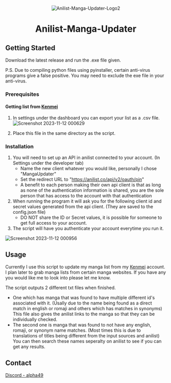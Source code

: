 <!-- PROJECT LOGO -->
<br />
<div align="center">
   
![Anilist-Manga-Updater-Logo2](https://github.com/RLAlpha49/Anilist-Manga-Updater/assets/75044176/80dad30b-982d-4bbe-a66c-72f351757701)

<h1 align="center">Anilist-Manga-Updater</h3>
</div>

<!-- GETTING STARTED -->
## Getting Started

Download the latest release and run the .exe file given. 

P.S. Due to compiling python files using pyinstaller, certain anti-virus programs give a false positive. You may need to exclude the exe file in your anti-virus.

### Prerequisites

#### Getting list from [Kenmei](https://www.kenmei.co)
1. In settings under the dashboard you can export your list as a .csv file.
   ![Screenshot 2023-11-12 000629](https://github.com/RLAlpha49/Anilist-Manga-Updater/assets/75044176/07e7da8e-8e6c-44c7-85a8-4117fab05afb)

3. Place this file in the same directory as the script.

### Installation

1. You will need to set up an API in anilist connected to your account. (In Settings under the developer tab)
    - Name the new client whatever you would like, personally I chose "MangaUpdater"
    - Set the redirect URL to "https://anilist.co/api/v2/oauth/pin"
    - A benefit to each person making their own api client is that as long as none of the authentication information is shared, you are the sole person that has access to the account with that authentication
2. When running the program it will ask you for the following client id and secret values generated from the api client. (They are saved to the config.json file)
    - DO NOT share the ID or Secret values, it is possible for someone to get full access to your account.
3. The script will have you authenticate your account everytime you run it.

![Screenshot 2023-11-12 000956](https://github.com/RLAlpha49/Anilist-Manga-Updater/assets/75044176/fda82a15-f14e-42bf-a2c7-215b916ce863)

<!-- USAGE EXAMPLES -->
## Usage

Currently I use this script to update my manga list from my [Kenmei](https://www.kenmei.co) account.
I plan later to grab manga lists from certain manga websites. If you have any you would like me to look into please let me know.

The script outputs 2 different txt files when finished.
   - One which has manga that was found to have multiple different id's associated with it. (Usally due to the name being found as a direct match in english or romaji and others which has matches in synonyms) This file also gives the anilist links to the manga so that they can be individually checked.
   - The second one is manga that was found to not have any english, romaji, or synonym name matches. (Most times this is due to translations of titles being different from the input sources and anilist) You can then search these names seperalty on anilist to see if you can get any results.

<!-- CONTACT -->
## Contact

[Discord - alpha49](https://discordid.netlify.app/?id=251479989378220044)
